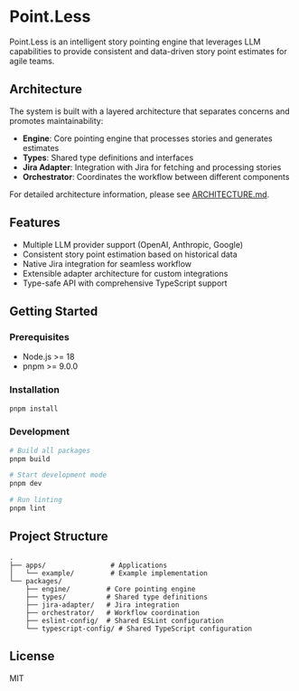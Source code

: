 # Point.Less

Point.Less is an intelligent story pointing engine that leverages LLM capabilities to provide consistent and data-driven story point estimates for agile teams.

## Architecture

The system is built with a layered architecture that separates concerns and promotes maintainability:

- **Engine**: Core pointing engine that processes stories and generates estimates
- **Types**: Shared type definitions and interfaces
- **Jira Adapter**: Integration with Jira for fetching and processing stories
- **Orchestrator**: Coordinates the workflow between different components

For detailed architecture information, please see [ARCHITECTURE.md](ARCHITECTURE.md).


## Features

- Multiple LLM provider support (OpenAI, Anthropic, Google)
- Consistent story point estimation based on historical data
- Native Jira integration for seamless workflow
- Extensible adapter architecture for custom integrations
- Type-safe API with comprehensive TypeScript support

## Getting Started

### Prerequisites

- Node.js >= 18
- pnpm >= 9.0.0

### Installation

```bash
pnpm install
```

### Development

```bash
# Build all packages
pnpm build

# Start development mode
pnpm dev

# Run linting
pnpm lint
```

## Project Structure

```
.
├── apps/                # Applications
│   └── example/         # Example implementation
└── packages/
    ├── engine/         # Core pointing engine
    ├── types/          # Shared type definitions
    ├── jira-adapter/   # Jira integration
    ├── orchestrator/   # Workflow coordination
    ├── eslint-config/  # Shared ESLint configuration
    └── typescript-config/ # Shared TypeScript configuration
```

## License

MIT

